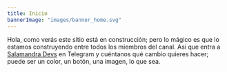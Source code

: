 ```yaml
---
title: Inicio
bannerImage: "images/banner_home.svg"
---
```


Hola, como verás este sitio está en construcción; pero lo mágico es que lo estamos construyendo entre todos los miembros del canal. Así que entra a [Salamandra Devs](https://t.me/salamandradevs) en Telegram y cuéntanos qué cambio quieres hacer; puede ser un color, un botón, una imagen, lo que sea. 
